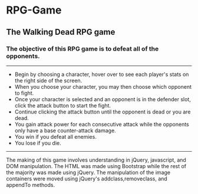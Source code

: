 # RPG-Game
## The Walking Dead RPG game
### The objective of this RPG game is to defeat all of the opponents.
___
* Begin by choosing a character, hover over to see each player's stats on the right side of the screen.
* When you choose your character, you may then choose which opponent to fight. 
* Once your character is selected and an opponent is in the defender slot, click the attack button to start the fight. 
* Continue clicking the attack button until the opponent is dead or you are dead.
* You gain attack power for each consecutive attack while the opponents only have a base counter-attack damage.
* You win if you defeat all enemies. 
* You lose if you die.

___
The making of this game involves understanding in jQuery, javascript, and DOM manipulation. The HTML was made using Bootstrap while the rest of the majority was made using jQuery. The manipulation of the image containers were moved using jQuery's addclass,removeclass, and appendTo methods. 
